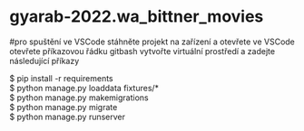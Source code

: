 # gyarab-2022.wa_bittner_movies

#pro spuštění ve VSCode stáhněte projekt na zařízení a otevřete ve VSCode
otevřete příkazovou řádku gitbash vytvořte virtuální prostředí a zadejte následující příkazy  

$ pip install -r requirements  
$ python manage.py loaddata fixtures/*  
$ python manage.py makemigrations  
$ python manage.py migrate  
$ python manage.py runserver  
